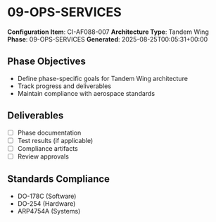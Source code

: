 # 09-OPS-SERVICES

**Configuration Item**: CI-AF088-007
**Architecture Type**: Tandem Wing
**Phase**: 09-OPS-SERVICES
**Generated**: 2025-08-25T00:05:31+00:00

## Phase Objectives
- Define phase-specific goals for Tandem Wing architecture
- Track progress and deliverables
- Maintain compliance with aerospace standards

## Deliverables
- [ ] Phase documentation
- [ ] Test results (if applicable)
- [ ] Compliance artifacts
- [ ] Review approvals

## Standards Compliance
- DO-178C (Software)
- DO-254 (Hardware)
- ARP4754A (Systems)
